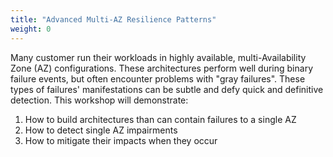 ```yaml
---
title: "Advanced Multi-AZ Resilience Patterns"
weight: 0
---
```


Many customer run their workloads in highly available, multi-Availability Zone (AZ) configurations. These architectures perform well during binary failure events, but often encounter problems with "gray failures". These types of failures' manifestations can be subtle and defy quick and definitive detection. This workshop will demonstrate: 

1. How to build architectures than can contain failures to a single AZ
2. How to detect single AZ impairments
3. How to mitigate their impacts when they occur
